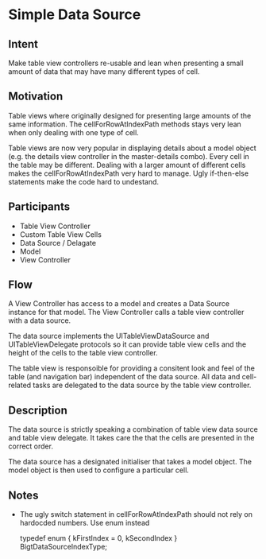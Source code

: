 # Simple Data Source 

## Intent

Make table view controllers re-usable and lean when presenting a small amount of data that may have many different types of cell.

## Motivation

Table views where originally designed for presenting large amounts of the same information. The cellForRowAtIndexPath methods stays very lean when only dealing with one type of cell. 

Table views are now very popular in displaying details about a model object (e.g. the details view controller in the master-details combo). Every cell in the table may be different. Dealing with a larger amount of different cells makes the cellForRowAtIndexPath very hard to manage. Ugly if-then-else statements make the code hard to undestand. 

## Participants

- Table View Controller
- Custom Table View Cells
- Data Source / Delagate 
- Model 
- View Controller

## Flow

A View Controller has access to a model and creates a Data Source instance for that model. 
The View Controller calls a table view controller with a data source.

The data source implements the UITableViewDataSource and UITableViewDelegate protocols so it can provide table view cells and the height of the cells to the table view controller.

The table view is responsoible for providing a consitent look and feel of the table (and navigation bar) independent of the data source. All data and cell-related tasks are delegated to the data source by the table view controller.

## Description

The data source is strictly speaking a combination of table view data source and table view delegate. It takes care the that the cells are presented in the correct order.

The data source has a designated initialiser that takes a model object. The model object is then used to configure a particular cell.


## Notes

- The ugly switch statement in cellForRowAtIndexPath should not rely on hardocded numbers. Use enum instead

	typedef enum {
	    kFirstIndex = 0,
	    kSecondIndex
	} BigtDataSourceIndexType;
    
